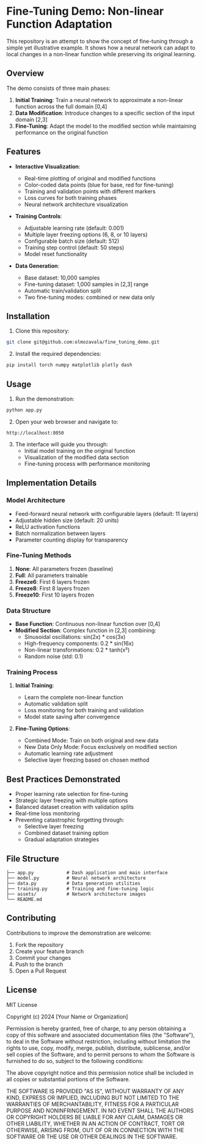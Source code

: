 # Fine-Tuning Demo: Non-linear Function Adaptation

This repository is an attempt to show the concept of fine-tuning through a simple yet illustrative example. It shows how a neural network can adapt to local changes in a non-linear function while preserving its original learning.

## Overview

The demo consists of three main phases:
1. **Initial Training**: Train a neural network to approximate a non-linear function across the full domain [0,4]
2. **Data Modification**: Introduce changes to a specific section of the input domain [2,3]
3. **Fine-Tuning**: Adapt the model to the modified section while maintaining performance on the original function

## Features

- **Interactive Visualization**:
  - Real-time plotting of original and modified functions
  - Color-coded data points (blue for base, red for fine-tuning)
  - Training and validation points with different markers
  - Loss curves for both training phases
  - Neural network architecture visualization

- **Training Controls**:
  - Adjustable learning rate (default: 0.001)
  - Multiple layer freezing options (6, 8, or 10 layers)
  - Configurable batch size (default: 512)
  - Training step control (default: 50 steps)
  - Model reset functionality

- **Data Generation**:
  - Base dataset: 10,000 samples
  - Fine-tuning dataset: 1,000 samples in [2,3] range
  - Automatic train/validation split
  - Two fine-tuning modes: combined or new data only

## Installation

1. Clone this repository:
```bash
git clone git@github.com:olmozavala/fine_tuning_demo.git
```

2. Install the required dependencies:
```bash
pip install torch numpy matplotlib plotly dash
```

## Usage

1. Run the demonstration:
```bash
python app.py
```

2. Open your web browser and navigate to:
```
http://localhost:8050
```

3. The interface will guide you through:
   - Initial model training on the original function
   - Visualization of the modified data section
   - Fine-tuning process with performance monitoring

## Implementation Details

### Model Architecture
- Feed-forward neural network with configurable layers (default: 11 layers)
- Adjustable hidden size (default: 20 units)
- ReLU activation functions
- Batch normalization between layers
- Parameter counting display for transparency

### Fine-Tuning Methods
1. **None**: All parameters frozen (baseline)
2. **Full**: All parameters trainable
3. **Freeze6**: First 6 layers frozen
4. **Freeze8**: First 8 layers frozen
5. **Freeze10**: First 10 layers frozen

### Data Structure
- **Base Function**: Continuous non-linear function over [0,4]
- **Modified Section**: Complex function in [2,3] combining:
  - Sinusoidal oscillations: sin(2x) * cos(3x)
  - High-frequency components: 0.2 * sin(16x)
  - Non-linear transformations: 0.2 * tanh(x²)
  - Random noise (std: 0.1)

### Training Process
1. **Initial Training**:
   - Learn the complete non-linear function
   - Automatic validation split
   - Loss monitoring for both training and validation
   - Model state saving after convergence

2. **Fine-Tuning Options**:
   - Combined Mode: Train on both original and new data
   - New Data Only Mode: Focus exclusively on modified section
   - Automatic learning rate adjustment
   - Selective layer freezing based on chosen method

## Best Practices Demonstrated

- Proper learning rate selection for fine-tuning
- Strategic layer freezing with multiple options
- Balanced dataset creation with validation splits
- Real-time loss monitoring
- Preventing catastrophic forgetting through:
  - Selective layer freezing
  - Combined dataset training option
  - Gradual adaptation strategies

## File Structure

```
├── app.py            # Dash application and main interface
├── model.py          # Neural network architecture
├── data.py           # Data generation utilities
├── training.py       # Training and fine-tuning logic
├── assets/           # Network architecture images
└── README.md
```

## Contributing

Contributions to improve the demonstration are welcome:
1. Fork the repository
2. Create your feature branch
3. Commit your changes
4. Push to the branch
5. Open a Pull Request

## License

MIT License

Copyright (c) 2024 [Your Name or Organization]

Permission is hereby granted, free of charge, to any person obtaining a copy
of this software and associated documentation files (the "Software"), to deal
in the Software without restriction, including without limitation the rights
to use, copy, modify, merge, publish, distribute, sublicense, and/or sell
copies of the Software, and to permit persons to whom the Software is
furnished to do so, subject to the following conditions:

The above copyright notice and this permission notice shall be included in all
copies or substantial portions of the Software.

THE SOFTWARE IS PROVIDED "AS IS", WITHOUT WARRANTY OF ANY KIND, EXPRESS OR
IMPLIED, INCLUDING BUT NOT LIMITED TO THE WARRANTIES OF MERCHANTABILITY,
FITNESS FOR A PARTICULAR PURPOSE AND NONINFRINGEMENT. IN NO EVENT SHALL THE
AUTHORS OR COPYRIGHT HOLDERS BE LIABLE FOR ANY CLAIM, DAMAGES OR OTHER
LIABILITY, WHETHER IN AN ACTION OF CONTRACT, TORT OR OTHERWISE, ARISING FROM,
OUT OF OR IN CONNECTION WITH THE SOFTWARE OR THE USE OR OTHER DEALINGS IN THE
SOFTWARE.